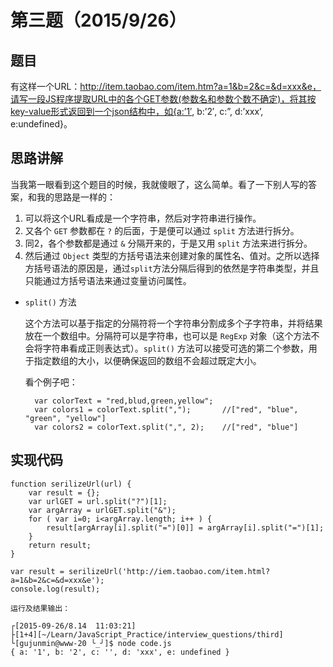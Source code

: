 # 第三题（2015/9/26）

## 题目

有这样一个URL：http://item.taobao.com/item.htm?a=1&b=2&c=&d=xxx&e，请写一段JS程序提取URL中的各个GET参数(参数名和参数个数不确定)，将其按key-value形式返回到一个json结构中，如{a:’1′, b:’2′, c:”, d:’xxx’, e:undefined}。

## 思路讲解

当我第一眼看到这个题目的时候，我就傻眼了，这么简单。看了一下别人写的答案，和我的思路是一样的：

1. 可以将这个URL看成是一个字符串，然后对字符串进行操作。
2. 又各个 `GET` 参数都在 `?` 的后面，于是便可以通过 `split` 方法进行拆分。
3. 同2，各个参数都是通过 `&` 分隔开来的，于是又用 `split` 方法来进行拆分。
4. 然后通过 `Object` 类型的方括号语法来创建对象的属性名、值对。之所以选择方括号语法的原因是，通过`split`方法分隔后得到的依然是字符串类型，并且只能通过方括号语法来通过变量访问属性。

- `split()` 方法

    这个方法可以基于指定的分隔符将一个字符串分割成多个子字符串，并将结果放在一个数组中。分隔符可以是字符串，也可以是 `RegExp` 对象（这个方法不会将字符串看成正则表达式）。`split()` 方法可以接受可选的第二个参数，用于指定数组的大小，以便确保返回的数组不会超过既定大小。
    
    看个例子吧：
    
        var colorText = "red,blud,green,yellow";
        var colors1 = colorText.split(",");       //["red", "blue", "green", "yellow"]
        var colors2 = colorText.split(",", 2);    //["red", "blue"]

## 实现代码

    function serilizeUrl(url) {
        var result = {};
        var urlGET = url.split("?")[1];
        var argArray = urlGET.split("&");
        for ( var i=0; i<argArray.length; i++ ) {
            result[argArray[i].split("=")[0]] = argArray[i].split("=")[1];
        }
        return result;
    }
    
    var result = serilizeUrl('http://iem.taobao.com/item.html?a=1&b=2&c=&d=xxx&e');
    console.log(result);   
    
    运行及结果输出：
    
    ┌[2015-09-26/8.14  11:03:21]
    ├[1+4][~/Learn/JavaScript_Practice/interview_questions/third]
    └[gujunmin@www-20 ╰_╯]$ node code.js 
    { a: '1', b: '2', c: '', d: 'xxx', e: undefined }

